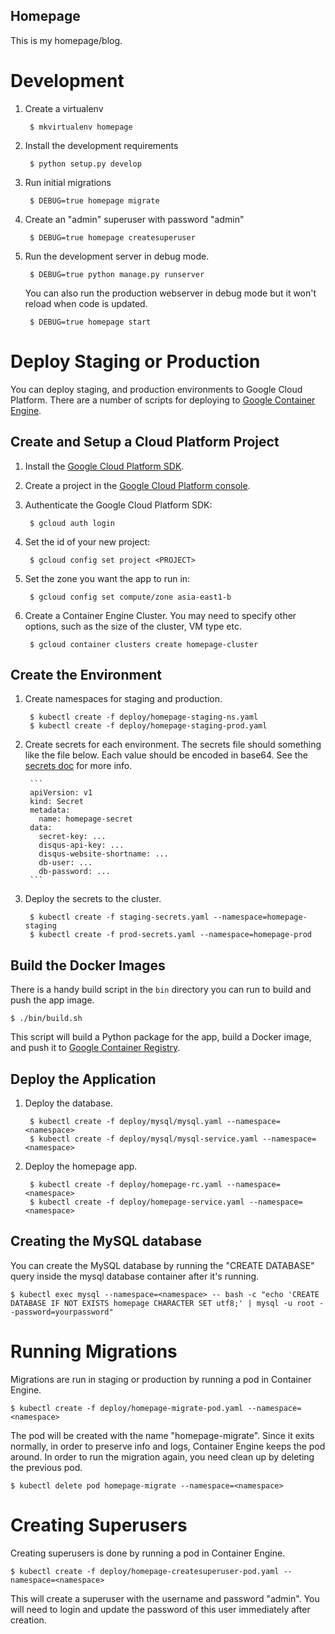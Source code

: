Homepage
------------------

This is my homepage/blog.

# Development

1. Create a virtualenv

        $ mkvirtualenv homepage

1. Install the development requirements

        $ python setup.py develop

1. Run initial migrations

        $ DEBUG=true homepage migrate

1. Create an "admin" superuser with password "admin"

        $ DEBUG=true homepage createsuperuser

1. Run the development server in debug mode.

        $ DEBUG=true python manage.py runserver

   You can also run the production webserver in debug mode but it won't reload
   when code is updated.

        $ DEBUG=true homepage start

# Deploy Staging or Production

You can deploy staging, and production environments to Google Cloud Platform.
There are a number of scripts for deploying to [Google Container
Engine](https://cloud.google.com/container-engine/).

## Create and Setup a Cloud Platform Project

1. Install the [Google Cloud Platform SDK](https://cloud.google.com/sdk/).
1. Create a project in the [Google Cloud Platform console](http://console.developers.google.com/).
1. Authenticate the Google Cloud Platform SDK:

        $ gcloud auth login

1. Set the id of your new project:

        $ gcloud config set project <PROJECT>

1. Set the zone you want the app to run in:

        $ gcloud config set compute/zone asia-east1-b

1. Create a Container Engine Cluster. You may need to specify other options,
   such as the size of the cluster, VM type etc.

        $ gcloud container clusters create homepage-cluster

## Create the Environment

1. Create namespaces for staging and production.

        $ kubectl create -f deploy/homepage-staging-ns.yaml
        $ kubectl create -f deploy/homepage-staging-prod.yaml

1. Create secrets for each environment. The secrets file should something like
   the file below. Each value should be encoded in base64. See the [secrets
   doc](http://kubernetes.io/v1.0/docs/user-guide/secrets.html) for more info.

        ```
        apiVersion: v1
        kind: Secret
        metadata:
          name: homepage-secret
        data:
          secret-key: ...
          disqus-api-key: ...
          disqus-website-shortname: ...
          db-user: ...
          db-password: ...
        ```

1. Deploy the secrets to the cluster.

        $ kubectl create -f staging-secrets.yaml --namespace=homepage-staging
        $ kubectl create -f prod-secrets.yaml --namespace=homepage-prod

## Build the Docker Images

There is a handy build script in the `bin` directory you can run to build
and push the app image.

    $ ./bin/build.sh

This script will build a Python package for the app, build a Docker image, and
push it to [Google Container Registry](https://cloud.google.com/container-registry/).

## Deploy the Application

1. Deploy the database.

        $ kubectl create -f deploy/mysql/mysql.yaml --namespace=<namespace> 
        $ kubectl create -f deploy/mysql/mysql-service.yaml --namespace=<namespace> 

1. Deploy the homepage app.

        $ kubectl create -f deploy/homepage-rc.yaml --namespace=<namespace>
        $ kubectl create -f deploy/homepage-service.yaml --namespace=<namespace>

## Creating the MySQL database

You can create the MySQL database by running the "CREATE DATABASE" query inside the mysql database container after it's running.

    $ kubectl exec mysql --namespace=<namespace> -- bash -c "echo 'CREATE DATABASE IF NOT EXISTS homepage CHARACTER SET utf8;' | mysql -u root --password=yourpassword"

# Running Migrations

Migrations are run in staging or production by running a pod in Container
Engine.

    $ kubectl create -f deploy/homepage-migrate-pod.yaml --namespace=<namespace>

The pod will be created with the name "homepage-migrate". Since it exits
normally, in order to preserve info and logs, Container Engine keeps the pod
around. In order to run the migration again, you need clean up by deleting the
previous pod.

    $ kubectl delete pod homepage-migrate --namespace=<namespace>

# Creating Superusers

Creating superusers is done by running a pod in Container Engine.

    $ kubectl create -f deploy/homepage-createsuperuser-pod.yaml --namespace=<namespace>

This will create a superuser with the username and password "admin". You will
need to login and update the password of this user immediately after creation.
